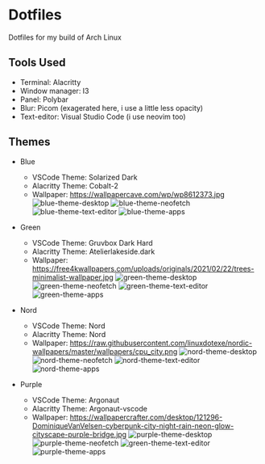 # Dotfiles
Dotfiles for my build of Arch Linux

## Tools Used
- Terminal: Alacritty
- Window manager: I3
- Panel: Polybar
- Blur: Picom (exagerated here, i use a little less opacity)
- Text-editor: Visual Studio Code (i use neovim too)

## Themes
- Blue
  - VSCode Theme: Solarized Dark
  - Alacritty Theme: Cobalt-2
  - Wallpaper: https://wallpapercave.com/wp/wp8612373.jpg
  ![blue-theme-desktop](screenshots/blue-1.png)
  ![blue-theme-neofetch](screenshots/blue-2.png)
  ![blue-theme-text-editor](screenshots/blue-3.png)
  ![blue-theme-apps](screenshots/blue-4.png)

- Green
  - VSCode Theme: Gruvbox Dark Hard
  - Alacritty Theme: Atelierlakeside.dark
  - Wallpaper: https://free4kwallpapers.com/uploads/originals/2021/02/22/trees-minimalist-wallpaper.jpg
  ![green-theme-desktop](screenshots/green-1.png)
  ![green-theme-neofetch](screenshots/green-2.png)
  ![green-theme-text-editor](screenshots/green-3.png)
  ![green-theme-apps](screenshots/green-4.png)
  
- Nord
  - VSCode Theme: Nord
  - Alacritty Theme: Nord
  - Wallpaper: https://raw.githubusercontent.com/linuxdotexe/nordic-wallpapers/master/wallpapers/cpu_city.png
  ![nord-theme-desktop](screenshots/nord-1.png)
  ![nord-theme-neofetch](screenshots/nord-2.png)
  ![nord-theme-text-editor](screenshots/nord-3.png)
  ![nord-theme-apps](screenshots/nord-4.png)
  
- Purple
  - VSCode Theme: Argonaut
  - Alacritty Theme: Argonaut-vscode
  - Wallpaper: https://wallpapercrafter.com/desktop/121296-DominiqueVanVelsen-cyberpunk-city-night-rain-neon-glow-cityscape-purple-bridge.jpg
  ![purple-theme-desktop](screenshots/purple-1.png)
  ![purple-theme-neofetch](screenshots/purple-2.png)
  ![green-theme-text-editor](screenshots/purple-3.png)
  ![purple-theme-apps](screenshots/purple-4.png)
  
